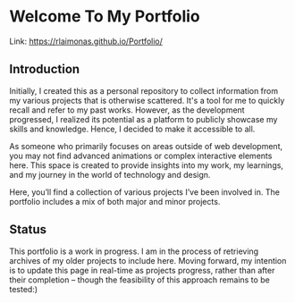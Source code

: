 # Welcome To My Portfolio

Link: https://rlaimonas.github.io/Portfolio/
## Introduction

Initially, I created this as a personal repository to collect information from my various projects that is otherwise scattered. It's a tool for me to quickly recall and refer to my past works. However, as the development progressed, I realized its potential as a platform to publicly showcase my skills and knowledge. Hence, I decided to make it accessible to all.  

As someone who primarily focuses on areas outside of web development, you may not find advanced animations or complex interactive elements here. This space is created to provide insights into my work, my learnings, and my journey in the world of technology and design.  

Here, you’ll find a collection of various projects I’ve been involved in. The portfolio includes a mix of both major and minor projects.

## Status

 This portfolio is a work in progress. I am in the process of retrieving archives of my older projects to include here. Moving forward, my intention is to update this page in real-time as projects progress, rather than after their completion – though the feasibility of this approach remains to be tested:)
